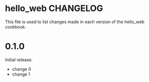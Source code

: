 # hello_web CHANGELOG

This file is used to list changes made in each version of the hello_web cookbook.

# 0.1.0

Initial release.

- change 0
- change 1
